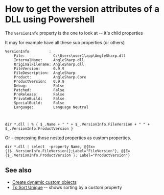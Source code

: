 # How to get the version attributes of a DLL using Powershell


The `VersionInfo` property is the one to look at -- it's child properties

It may for example have all these sub properties (or others)

	VersionInfo         :
		File:             C:\Users\user1\app\AngleSharp.dll
		InternalName:     AngleSharp.dll
		OriginalFilename: AngleSharp.dll
		FileVersion:      0.9.9
		FileDescription:  AngleSharp
		Product:          AngleSharp.Core
		ProductVersion:   0.9.9
		Debug:            False
		Patched:          False
		PreRelease:       False
		PrivateBuild:     False
		SpecialBuild:     False
		Language:         Language Neutral



	dir *.dll | % { $_.Name + " " + $_.VersionInfo.FileVersion + " " + $_.VersionInfo.ProductVersion }


Or - expressing those nested properties as custom properties.

	dir *.dll | select  -property Name, @{Ex={($_.VersionInfo.FileVersion)};Label="FileVersion"}, @{E={$_.VersionInfo.ProductVersion }; Label="ProductVersion"}


## See also

- [Create dynamic custom objects](custom_objects.md)
- [To Sort Unique](sort.md) -- shows sorting by a custom property
